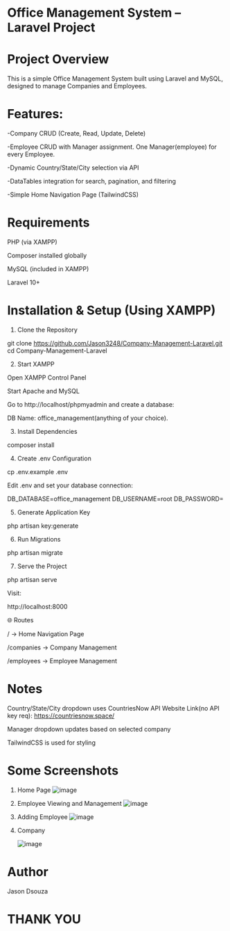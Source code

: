  # Office Management System – Laravel Project

# Project Overview

This is a simple Office Management System built using Laravel and MySQL, designed to manage Companies and Employees.

# Features:

-Company CRUD (Create, Read, Update, Delete)

-Employee CRUD with Manager assignment. One Manager(employee) for every Employee.

-Dynamic Country/State/City selection via API

-DataTables integration for search, pagination, and filtering

-Simple Home Navigation Page (TailwindCSS)

# Requirements

PHP (via XAMPP)

Composer installed globally

MySQL (included in XAMPP)

Laravel 10+

# Installation & Setup (Using XAMPP)

1. Clone the Repository

git clone https://github.com/Jason3248/Company-Management-Laravel.git
cd Company-Management-Laravel

2. Start XAMPP

Open XAMPP Control Panel

Start Apache and MySQL

Go to http://localhost/phpmyadmin and create a database:

DB Name: office_management(anything of your choice).

3. Install Dependencies

composer install

4. Create .env Configuration

cp .env.example .env

Edit .env and set your database connection:

DB_DATABASE=office_management
DB_USERNAME=root
DB_PASSWORD=

5. Generate Application Key

php artisan key:generate

6. Run Migrations

php artisan migrate

7. Serve the Project

php artisan serve

Visit:

http://localhost:8000

🌐 Routes

/ → Home Navigation Page

/companies → Company Management

/employees → Employee Management

# Notes

Country/State/City dropdown uses CountriesNow API
Website Link(no API key req): https://countriesnow.space/

Manager dropdown updates based on selected company

TailwindCSS is used for styling

# Some Screenshots

1. Home Page
   ![image](https://github.com/user-attachments/assets/d94a685a-a7a6-40c2-b16d-e2357b746814)
   

2. Employee Viewing and Management
   ![image](https://github.com/user-attachments/assets/84a8176c-46ba-454e-8564-486774790283)
   

3. Adding Employee
    ![image](https://github.com/user-attachments/assets/abcaf3b5-db47-4cd3-9d2c-2f683df79dfa)

4. Company

   ![image](https://github.com/user-attachments/assets/2d7482e4-8c3f-4b88-a73a-11bd4fc1aa57)


# Author

Jason Dsouza

# THANK YOU
